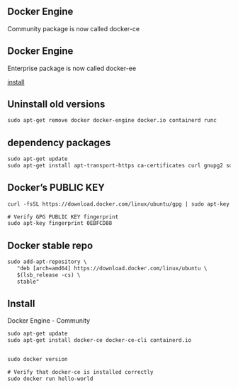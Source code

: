 ## Docker Engine
Community package is now called docker-ce
## Docker Engine
Enterprise package is now called docker-ee


[install](https://docs.docker.com/engine/install/ubuntu/)


## Uninstall old versions
```txt
sudo apt-get remove docker docker-engine docker.io containerd runc
```


## dependency packages
```txt
sudo apt-get update
sudo apt-get install apt-transport-https ca-certificates curl gnupg2 software-properties-common
```


## Docker’s PUBLIC KEY
```txt
curl -fsSL https://download.docker.com/linux/ubuntu/gpg | sudo apt-key add -

# Verify GPG PUBLIC KEY fingerprint
sudo apt-key fingerprint 0EBFCD88
```


## Docker stable repo
```txt
sudo add-apt-repository \
   "deb [arch=amd64] https://download.docker.com/linux/ubuntu \
   $(lsb_release -cs) \
   stable"
```


## Install 
Docker Engine - Community
```txt
sudo apt-get update
sudo apt-get install docker-ce docker-ce-cli containerd.io


sudo docker version

# Verify that docker-ce is installed correctly
sudo docker run hello-world
```
